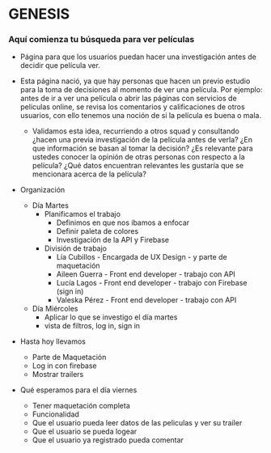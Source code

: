 # GENESIS
### Aquí comienza tu búsqueda para ver películas

+ Página para que los usuarios puedan hacer una investigación antes de decidir que película ver.

+ Esta página nació, ya que hay personas que hacen un previo estudio para la toma de decisiones al momento de ver una película.
Por ejemplo: antes de ir a ver una película o abrir las páginas con servicios de peliculas online, se revisa los comentarios y calificaciones de otros usuarios, con ello tenemos una noción de si la película es buena o mala.  
  - Validamos esta idea, recurriendo a otros squad y consultando ¿hacen una previa investigación de la película antes de verla? ¿En que información se basan al tomar la decisión? ¿Es relevante para ustedes conocer la opinión de otras personas con respecto a la película? ¿Qué datos encuentran relevantes les gustaría que se mencionara acerca de la película?

+ Organización
  - Día Martes 
    + Planificamos el trabajo
      - Definimos en que nos íbamos a enfocar
      - Definir paleta de colores
      - Investigación de la API y Firebase
    + División de trabajo
      - Lía Cubillos - Encargada de UX Design - y parte de maquetación
      - Aileen Guerra - Front end developer - trabajo con API
      - Lucía Lagos - Front end developer - trabajo con Firebase (sign in)
      - Valeska Pérez - Front end developer - trabajo con API
  - Día Miércoles
    + Aplicar lo que se investigo el día martes
    + vista de filtros, log in, sign in

+ Hasta hoy llevamos
  - Parte de Maquetación
  - Log in con firebase
  - Mostrar trailers

+ Qué esperamos para el día viernes
  - Tener maquetación completa
  - Funcionalidad
  - Que el usuario pueda leer datos de las peliculas y ver su trailer
  - Que el usuario se pueda logear
  - Que el usuario ya registrado pueda comentar
